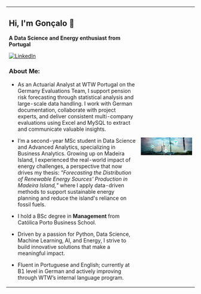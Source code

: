 <table>
  <tr>
    <td style="width:70%">
      
## Hi, I'm Gonçalo 👋  
**A Data Science and Energy enthusiast from Portugal**  


<a href="https://www.linkedin.com/in/gon%C3%A7alo-ferreira-178083243/" target="_blank">
  <img src="https://img.shields.io/badge/LinkedIn-0077B5?style=for-the-badge&logo=linkedin&logoColor=white" alt="LinkedIn">
</a>

### About Me:
- As an Actuarial Analyst at WTW Portugal on the Germany Evaluations Team, I support pension risk forecasting through statistical analysis and large-scale data handling. I work with German documentation, collaborate with project experts, and deliver consistent multi-company evaluations using Excel and MySQL to extract and communicate valuable insights.

- I’m a second-year MSc student in Data Science and Advanced Analytics, specializing in Business Analytics. Growing up on Madeira Island, I experienced the real-world impact of energy challenges, a perspective that now drives my thesis: *"Forecasting the Distribution of Renewable Energy Sources’ Production in Madeira Island,"* where I apply data-driven methods to support sustainable energy planning and reduce the island's reliance on fossil fuels.

- I hold a BSc degree in **Management** from Católica Porto Business School.

- Driven by a passion for Python, Data Science, Machine Learning, AI, and Energy, I strive to build innovative solutions that make a meaningful impact.

- Fluent in Portuguese and English; currently at B1 level in German and actively improving through WTW’s internal language program.

</td>
    <td style="width:30%; text-align:center;">
      <img src="https://raw.githubusercontent.com/Gl-ferreira/Gl-ferreira/main/data%20science%20and%20energy.jpeg" width="200" alt="Energy AI" />
    </td>
  </tr>
</table>
